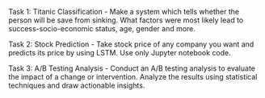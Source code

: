 Task 1: Titanic Classification -
Make a system which tells whether the person will be save from sinking. What factors were most likely lead to success-socio-economic status, age, gender and more.

Task 2: Stock Prediction -
Take stock price of any company you want and predicts its price by using LSTM. Use only Jupyter notebook code.

Task 3: A/B Testing Analysis - 
Conduct an A/B testing analysis to evaluate the impact of a change or intervention. Analyze the results using statistical techniques and draw actionable insights.
